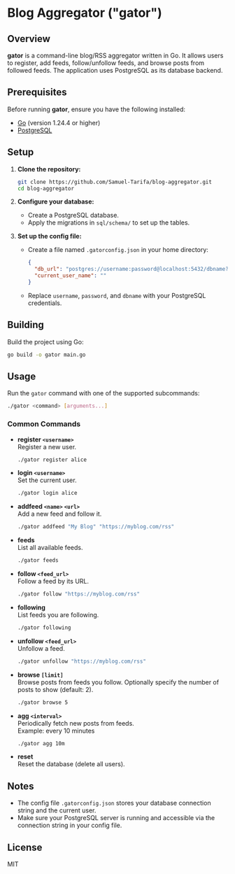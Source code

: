 # Blog Aggregator ("gator")

## Overview

**gator** is a command-line blog/RSS aggregator written in Go. It allows users to register, add feeds, follow/unfollow feeds, and browse posts from followed feeds. The application uses PostgreSQL as its database backend.

## Prerequisites

Before running **gator**, ensure you have the following installed:

- [Go](https://golang.org/dl/) (version 1.24.4 or higher)
- [PostgreSQL](https://www.postgresql.org/download/)

## Setup

1. **Clone the repository:**
   ```sh
   git clone https://github.com/Samuel-Tarifa/blog-aggregator.git
   cd blog-aggregator
   ```

2. **Configure your database:**
   - Create a PostgreSQL database.
   - Apply the migrations in `sql/schema/` to set up the tables.

3. **Set up the config file:**
   - Create a file named `.gatorconfig.json` in your home directory:
     ```json
     {
       "db_url": "postgres://username:password@localhost:5432/dbname?sslmode=disable",
       "current_user_name": ""
     }
     ```
   - Replace `username`, `password`, and `dbname` with your PostgreSQL credentials.

## Building

Build the project using Go:

```sh
go build -o gator main.go
```

## Usage

Run the `gator` command with one of the supported subcommands:

```sh
./gator <command> [arguments...]
```

### Common Commands

- **register `<username>`**  
  Register a new user.
  ```sh
  ./gator register alice
  ```

- **login `<username>`**  
  Set the current user.
  ```sh
  ./gator login alice
  ```

- **addfeed `<name>` `<url>`**  
  Add a new feed and follow it.
  ```sh
  ./gator addfeed "My Blog" "https://myblog.com/rss"
  ```

- **feeds**  
  List all available feeds.
  ```sh
  ./gator feeds
  ```

- **follow `<feed_url>`**  
  Follow a feed by its URL.
  ```sh
  ./gator follow "https://myblog.com/rss"
  ```

- **following**  
  List feeds you are following.
  ```sh
  ./gator following
  ```

- **unfollow `<feed_url>`**  
  Unfollow a feed.
  ```sh
  ./gator unfollow "https://myblog.com/rss"
  ```

- **browse `[limit]`**  
  Browse posts from feeds you follow. Optionally specify the number of posts to show (default: 2).
  ```sh
  ./gator browse 5
  ```

- **agg `<interval>`**  
  Periodically fetch new posts from feeds.  
  Example: every 10 minutes
  ```sh
  ./gator agg 10m
  ```

- **reset**  
  Reset the database (delete all users).

## Notes

- The config file `.gatorconfig.json` stores your database connection string and the current user.
- Make sure your PostgreSQL server is running and accessible via the connection string in your config file.

## License

MIT